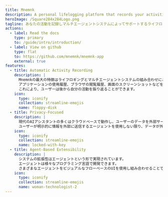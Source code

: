 ```yaml
---
title: Mnemnk
description: A personal lifelogging platform that records your activities and enhances them through a continuously running multi-agent system.
heroImage: /Square284x284Logo.png
tagline: あなたの活動を記録しマルチエージェントシステムによってサポートするライフロギングプラットフォーム
actions:
  - label: Read the docs
    type: primary
    to: /guide/intro/introduction/
  - label: View on github
    type: flat
    to: https://github.com/mnemnk/mnemnk-app
    external: true
features:
  - title: Automatic Activity Recording
    description: |
      Mnemnkの最大の特徴はライフロギングとマルチエージェントシステムの組み合わせにあります。
      アプリケーションの使用履歴、ブラウザの閲覧履歴、画面のスクリーンショットなどを自動的に収集し、時系列で整理します。
      これにより、ユーザーは後から自分の活動を振り返ることができます。
    icon:
      type: iconify
      collection: streamline-emojis
      name: floppy-disk
  - title: Privacy-Focused
    description: |
      現代のAIアシスタントの多くはクラウドベースで動作し、ユーザーのデータを外部サーバーに送信する必要がありますが、Mnemnkはすべての情報をローカルに保存し、ローカル環境で動作するエージェントによって処理します。
      ユーザーが明示的に情報を外部に送信するエージェントを使用しない限り、データが外部に送信されることはありません。
    icon:
      type: iconify
      collection: streamline-emojis
      name: locked-with-key
  - title: Agent-Based Extensibility
    description: |
      システムの拡張性はエージェントという形で実現されています。
      エージェントは様々なプログラミング言語で開発できます。
      さまざまなエージェントをビジュアルなフローベースのUIを使用し組み合わせることで、プログラミングの知識がなくても複数のエージェントを連携させた複雑なシステムを構築することができます。
    icon:
      type: iconify
      collection: streamline-emojis
      name: woman-technologist-2
---
```

